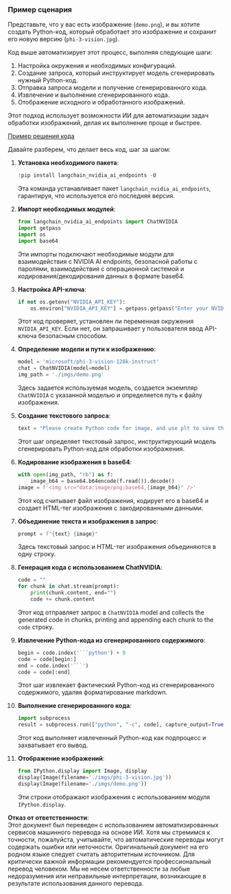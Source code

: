### Пример сценария

Представьте, что у вас есть изображение (`demo.png`), и вы хотите создать Python-код, который обработает это изображение и сохранит его новую версию (`phi-3-vision.jpg`).

Код выше автоматизирует этот процесс, выполняя следующие шаги:

1. Настройка окружения и необходимых конфигураций.
2. Создание запроса, который инструктирует модель сгенерировать нужный Python-код.
3. Отправка запроса модели и получение сгенерированного кода.
4. Извлечение и выполнение сгенерированного кода.
5. Отображение исходного и обработанного изображений.

Этот подход использует возможности ИИ для автоматизации задач обработки изображений, делая их выполнение проще и быстрее.

[Пример решения кода](../../../../../../code/06.E2E/E2E_Nvidia_NIM_Phi3_Vision.ipynb)

Давайте разберем, что делает весь код, шаг за шагом:

1. **Установка необходимого пакета**:
    ```python
    !pip install langchain_nvidia_ai_endpoints -U
    ```
    Эта команда устанавливает пакет `langchain_nvidia_ai_endpoints`, гарантируя, что используется его последняя версия.

2. **Импорт необходимых модулей**:
    ```python
    from langchain_nvidia_ai_endpoints import ChatNVIDIA
    import getpass
    import os
    import base64
    ```
    Эти импорты подключают необходимые модули для взаимодействия с NVIDIA AI endpoints, безопасной работы с паролями, взаимодействия с операционной системой и кодирования/декодирования данных в формате base64.

3. **Настройка API-ключа**:
    ```python
    if not os.getenv("NVIDIA_API_KEY"):
        os.environ["NVIDIA_API_KEY"] = getpass.getpass("Enter your NVIDIA API key: ")
    ```
    Этот код проверяет, установлен ли переменная окружения `NVIDIA_API_KEY`. Если нет, он запрашивает у пользователя ввод API-ключа безопасным способом.

4. **Определение модели и пути к изображению**:
    ```python
    model = 'microsoft/phi-3-vision-128k-instruct'
    chat = ChatNVIDIA(model=model)
    img_path = './imgs/demo.png'
    ```
    Здесь задается используемая модель, создается экземпляр `ChatNVIDIA` с указанной моделью и определяется путь к файлу изображения.

5. **Создание текстового запроса**:
    ```python
    text = "Please create Python code for image, and use plt to save the new picture under imgs/ and name it phi-3-vision.jpg."
    ```
    Этот шаг определяет текстовый запрос, инструктирующий модель сгенерировать Python-код для обработки изображения.

6. **Кодирование изображения в base64**:
    ```python
    with open(img_path, "rb") as f:
        image_b64 = base64.b64encode(f.read()).decode()
    image = f'<img src="data:image/png;base64,{image_b64}" />'
    ```
    Этот код считывает файл изображения, кодирует его в base64 и создает HTML-тег изображения с закодированными данными.

7. **Объединение текста и изображения в запрос**:
    ```python
    prompt = f"{text} {image}"
    ```
    Здесь текстовый запрос и HTML-тег изображения объединяются в одну строку.

8. **Генерация кода с использованием ChatNVIDIA**:
    ```python
    code = ""
    for chunk in chat.stream(prompt):
        print(chunk.content, end="")
        code += chunk.content
    ```
    Этот код отправляет запрос в `ChatNVIDIA` model and collects the generated code in chunks, printing and appending each chunk to the `code` строку.

9. **Извлечение Python-кода из сгенерированного содержимого**:
    ```python
    begin = code.index('```python') + 9
    code = code[begin:]
    end = code.index('```')
    code = code[:end]
    ```
    Этот шаг извлекает фактический Python-код из сгенерированного содержимого, удаляя форматирование markdown.

10. **Выполнение сгенерированного кода**:
    ```python
    import subprocess
    result = subprocess.run(["python", "-c", code], capture_output=True)
    ```
    Этот код выполняет извлеченный Python-код как подпроцесс и захватывает его вывод.

11. **Отображение изображений**:
    ```python
    from IPython.display import Image, display
    display(Image(filename='./imgs/phi-3-vision.jpg'))
    display(Image(filename='./imgs/demo.png'))
    ```
    Эти строки отображают изображения с использованием модуля `IPython.display`.

**Отказ от ответственности**:  
Этот документ был переведен с использованием автоматизированных сервисов машинного перевода на основе ИИ. Хотя мы стремимся к точности, пожалуйста, учитывайте, что автоматические переводы могут содержать ошибки или неточности. Оригинальный документ на его родном языке следует считать авторитетным источником. Для критически важной информации рекомендуется профессиональный перевод человеком. Мы не несем ответственности за любые недоразумения или неправильные интерпретации, возникающие в результате использования данного перевода.